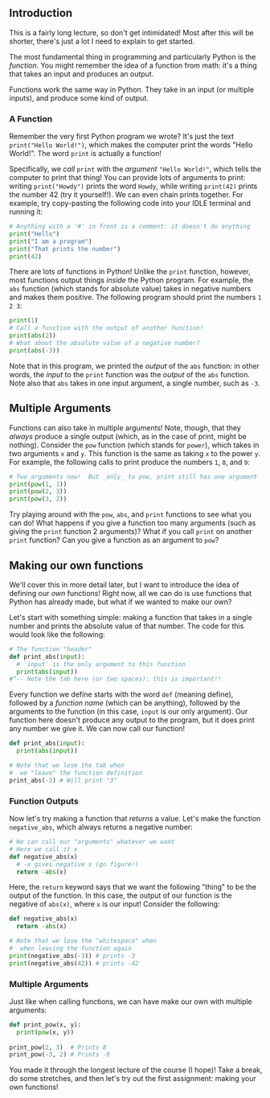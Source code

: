 ## Introduction

This is a fairly long lecture, so don't get intimidated!  Most after this will be shorter, there's just a lot I need to explain to get started.

The most fundamental thing in programming and particularly Python is the _function_.  You might remember the idea of a function from math: it's a thing that takes an input and produces an output.

Functions work the same way in Python.  They take in an input (or multiple inputs), and produce some kind of output.

### A Function

Remember the very first Python program we wrote?  It's just the text `print("Hello World!")`, which makes the computer print the words "Hello World!".  The word `print` is actually a function!

Specifically, we _call_ `print` with the _argument_ `"Hello World!"`, which tells the computer to print that thing!  You can provide lots of arguments to print: writing `print("Howdy")` prints the word `Howdy`, while writing `print(42)` prints the number 42 (try it yourself!).  We can even chain prints together.  For example, try copy-pasting the following code into your IDLE terminal and running it:

```python
# Anything with a '#' in front is a comment: it doesn't do anything
print("Hello")
print("I am a program")
print("That prints the number")
print(42)
```

There are lots of functions in Python!  Unlike the `print` function, however, most functions output things _inside_ the Python program.  For example, the `abs` function (which stands for absolute value) takes in negative numbers and makes them positive.  The following program should print the numbers `1 2 3`:

```python
print(1)
# Call a function with the output of another function!
print(abs(2))
# What about the absolute value of a negative number?
print(abs(-3))
```

Note that in this program, we printed the _output_ of the `abs` function: in other words, the _input_ to the `print` function was the _output_ of the `abs` function.  Note also that `abs` takes in one input argument, a single number, such as `-3`.

## Multiple Arguments

Functions can also take in multiple arguments!  Note, though, that they _always_ produce a single output (which, as in the case of print, might be nothing).  Consider the `pow` function (which stands for `power`), which takes in two arguments `x` and `y`.  This function is the same as taking `x` to the power `y`.  For example, the following calls to print produce the numbers `1`, `8`, and `9`:

```python
# Two arguments now!  But _only_ to pow, print still has one argument
print(pow(1, 1))
print(pow(2, 3))
print(pow(3, 2))
```

Try playing around with the `pow`, `abs`, and `print` functions to see what you can do!  What happens if you give a function too many arguments (such as giving the `print` function 2 arguments)?  What if you call `print` on another `print` function?  Can you give a function as an argument to `pow`?

## Making our own functions

We'll cover this in more detail later, but I want to introduce the idea of defining our _own_ functions!  Right now, all we can do is use functions that Python has already made, but what if we wanted to make our own?

Let's start with something simple: making a function that takes in a single number and prints the absolute value of that number.  The code for this would look like the following:

```python
# The function "header"
def print_abs(input):
  # 'input' is the only argument to this function
  print(abs(input))
#^-- Note the tab here (or two spaces): this is important!!
```

Every function we define starts with the word `def` (meaning define), followed by a _function name_ (which can be anything), followed by the arguments to the function (in this case, `input` is our only argument).  Our function here doesn't produce any output to the program, but it does print any number we give it.  We can now call our function!

```python
def print_abs(input):
  print(abs(input))

# Note that we lose the tab when 
#  we "leave" the function definition
print_abs(-3) # Will print "3"
```

### Function Outputs

Now let's try making a function that _returns_ a value.  Let's make the function `negative_abs`, which always returns a negative number:

```python
# We can call our "arguments" whatever we want
# Here we call it x
def negative_abs(x)
  # -x gives negative x (go figure!)
  return -abs(x)
```

Here, the `return` keyword says that we want the following "thing" to be the output of the function.  In this case, the output of our function is the negative of `abs(x)`, where `x` is our input!  Consider the following:

```python
def negative_abs(x)
  return -abs(x)

# Note that we lose the "whitespace" when
#  when leaving the function again
print(negative_abs(-3)) # prints -3
print(negative_abs(42)) # prints -42
```

### Multiple Arguments

Just like when calling functions, we can have make our own with multiple arguments:

```python
def print_pow(x, y):
  print(pow(x, y))
  
print_pow(2, 3)  # Prints 8
print_pow(-3, 2) # Prints -9
```

You made it through the longest lecture of the course (I hope)!  Take a break, do some stretches, and then let's try out the first assignment: making your own functions!
